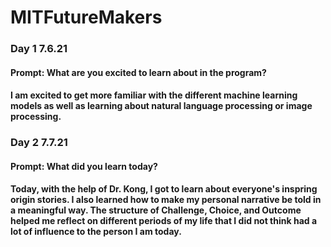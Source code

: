 # MITFutureMakers
### Day 1 7.6.21
#### Prompt: What are you excited to learn about in the program?
#### I am excited to get more familiar with the different machine learning models as well as learning about natural language processing or image processing. 

### Day 2 7.7.21
#### Prompt: What did you learn today?
#### Today, with the help of Dr. Kong, I got to learn about everyone's inspring origin stories. I also learned how to make my personal narrative be told in a meaningful way. The structure of Challenge, Choice, and Outcome helped me reflect on different periods of my life that I did not think had a lot of influence to the person I am today. 

